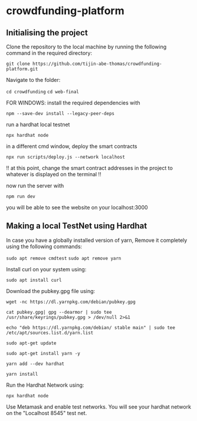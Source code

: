 # crowdfunding-platform

## Initialising the project

Clone the repository to the local machine by running the following command in the required directory:

```git clone https://github.com/tijin-abe-thomas/crowdfunding-platform.git```

Navigate to the folder:

```cd crowdfunding```
```cd web-final```

FOR WINDOWS: 
install the required dependencies with 

```npm --save-dev install --legacy-peer-deps```

run a hardhat local testnet 

```npx hardhat node```

in a different cmd window, deploy the smart contracts

```npx run scripts/deploy.js --network localhost```

!! at this point, change the smart contract addresses in the project to whatever is displayed on the terminal !!

now run the server with 

```npm run dev```

you will be able to see the website on your localhost:3000

## Making a local TestNet using Hardhat

In case you have a globally installed version of yarn,
Remove it completely using the following commands:

```sudo apt remove cmdtest```
```sudo apt remove yarn```

Install curl on your system using:

```sudo apt install curl```

Download the pubkey.gpg file using:

```
wget -nc https://dl.yarnpkg.com/debian/pubkey.gpg

cat pubkey.gpg| gpg --dearmor | sudo tee /usr/share/keyrings/pubkey.gpg > /dev/null 2>&1 

echo "deb https://dl.yarnpkg.com/debian/ stable main" | sudo tee /etc/apt/sources.list.d/yarn.list

sudo apt-get update 

sudo apt-get install yarn -y

yarn add --dev hardhat

yarn install
```

Run the Hardhat Network using:

```npx hardhat node```

Use Metamask and enable test networks. You will see your hardhat network on the "Localhost 8545" test net.
